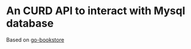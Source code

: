 # An CURD API to interact with Mysql database

Based on [go-bookstore](https://www.youtube.com/watch?v=1E_YycpCsXw&list=PL5dTjWUk_cPYztKD7WxVFluHvpBNM28N9&index=4)
